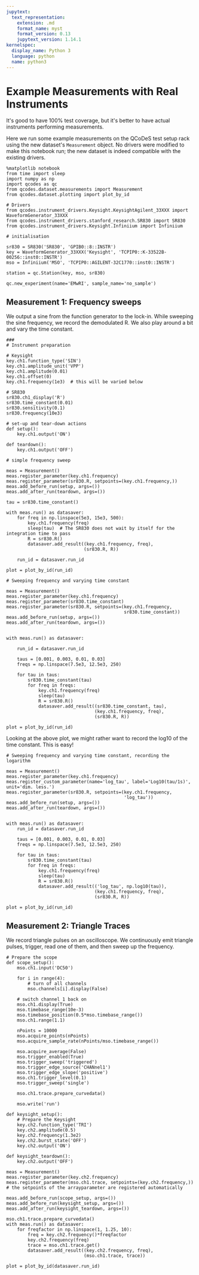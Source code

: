 ```yaml
---
jupytext:
  text_representation:
    extension: .md
    format_name: myst
    format_version: 0.13
    jupytext_version: 1.14.1
kernelspec:
  display_name: Python 3
  language: python
  name: python3
---
```


# Example Measurements with Real Instruments

It's good to have 100% test coverage, but it's better to have actual instruments performing measurements.

Here we run some example measurements on the QCoDeS test setup rack using the new dataset's `Measurement` object. No drivers were modified to make this notebook run; the new dataset is indeed compatible with the existing drivers.

```{code-cell} ipython3
%matplotlib notebook
from time import sleep
import numpy as np
import qcodes as qc
from qcodes.dataset.measurements import Measurement
from qcodes.dataset.plotting import plot_by_id

# Drivers
from qcodes.instrument_drivers.Keysight.KeysightAgilent_33XXX import WaveformGenerator_33XXX
from qcodes.instrument_drivers.stanford_research.SR830 import SR830
from qcodes.instrument_drivers.Keysight.Infiniium import Infiniium
```

```{code-cell} ipython3
# initialisation

sr830 = SR830('SR830', 'GPIB0::8::INSTR')
key = WaveformGenerator_33XXX('Keysight', 'TCPIP0::K-33522B-00256::inst0::INSTR')
mso = Infiniium('MSO', 'TCPIP0::AGILENT-32C1770::inst0::INSTR')

station = qc.Station(key, mso, sr830)

qc.new_experiment(name='EMwRI', sample_name='no_sample')
```

## Measurement 1: Frequency sweeps

We output a sine from the function generator to the lock-in. While sweeping the sine frequency, we record the demodulated R. We also play around a bit and vary the time constant.

```{code-cell} ipython3
###
# Instrument preparation

# Keysight
key.ch1.function_type('SIN')
key.ch1.amplitude_unit('VPP')
key.ch1.amplitude(0.01)
key.ch1.offset(0)
key.ch1.frequency(1e3)  # this will be varied below

# SR830
sr830.ch1_display('R')
sr830.time_constant(0.01)
sr830.sensitivity(0.1)
sr830.frequency(10e3)
```

```{code-cell} ipython3
# set-up and tear-down actions
def setup():
    key.ch1.output('ON')

def teardown():
    key.ch1.output('OFF')

# simple frequency sweep

meas = Measurement()
meas.register_parameter(key.ch1.frequency)
meas.register_parameter(sr830.R, setpoints=(key.ch1.frequency,))
meas.add_before_run(setup, args=())
meas.add_after_run(teardown, args=())

tau = sr830.time_constant()

with meas.run() as datasaver:
    for freq in np.linspace(5e3, 15e3, 500):
        key.ch1.frequency(freq)
        sleep(tau)  # The SR830 does not wait by itself for the integration time to pass
        R = sr830.R()
        datasaver.add_result((key.ch1.frequency, freq),
                             (sr830.R, R))

    run_id = datasaver.run_id

plot = plot_by_id(run_id)
```

```{code-cell} ipython3
# Sweeping frequency and varying time constant

meas = Measurement()
meas.register_parameter(key.ch1.frequency)
meas.register_parameter(sr830.time_constant)
meas.register_parameter(sr830.R, setpoints=(key.ch1.frequency,
                                            sr830.time_constant))
meas.add_before_run(setup, args=())
meas.add_after_run(teardown, args=())


with meas.run() as datasaver:

    run_id = datasaver.run_id

    taus = [0.001, 0.003, 0.01, 0.03]
    freqs = np.linspace(7.5e3, 12.5e3, 250)

    for tau in taus:
        sr830.time_constant(tau)
        for freq in freqs:
            key.ch1.frequency(freq)
            sleep(tau)
            R = sr830.R()
            datasaver.add_result((sr830.time_constant, tau),
                                 (key.ch1.frequency, freq),
                                 (sr830.R, R))

plot = plot_by_id(run_id)
```

Looking at the above plot, we might rather want to record the log10 of the time constant. This is easy!

```{code-cell} ipython3
# Sweeping frequency and varying time constant, recording the logarithm

meas = Measurement()
meas.register_parameter(key.ch1.frequency)
meas.register_custom_parameter(name='log_tau', label='Log10(tau/1s)', unit='dim. less.')
meas.register_parameter(sr830.R, setpoints=(key.ch1.frequency,
                                            'log_tau'))
meas.add_before_run(setup, args=())
meas.add_after_run(teardown, args=())


with meas.run() as datasaver:
    run_id = datasaver.run_id

    taus = [0.001, 0.003, 0.01, 0.03]
    freqs = np.linspace(7.5e3, 12.5e3, 250)

    for tau in taus:
        sr830.time_constant(tau)
        for freq in freqs:
            key.ch1.frequency(freq)
            sleep(tau)
            R = sr830.R()
            datasaver.add_result(('log_tau', np.log10(tau)),
                                 (key.ch1.frequency, freq),
                                 (sr830.R, R))

plot = plot_by_id(run_id)
```

## Measurement 2: Triangle Traces

We record triangle pulses on an oscilloscope. We continuously emit triangle pulses, trigger, read one of them, and then sweep up the frequency.

```{code-cell} ipython3
# Prepare the scope
def scope_setup():
    mso.ch1.input('DC50')

    for i in range(4):
        # turn of all channels
        mso.channels[i].display(False)

    # switch channel 1 back on
    mso.ch1.display(True)
    mso.timebase_range(10e-3)
    mso.timebase_position(0.5*mso.timebase_range())
    mso.ch1.range(1.1)

    nPoints = 10000
    mso.acquire_points(nPoints)
    mso.acquire_sample_rate(nPoints/mso.timebase_range())

    mso.acquire_average(False)
    mso.trigger_enabled(True)
    mso.trigger_sweep('triggered')
    mso.trigger_edge_source('CHANnel1')
    mso.trigger_edge_slope('positive')
    mso.ch1.trigger_level(0.1)
    mso.trigger_sweep('single')

    mso.ch1.trace.prepare_curvedata()

    mso.write('run')

def keysight_setup():
    # Prepare the Keysight
    key.ch2.function_type('TRI')
    key.ch2.amplitude(0.5)
    key.ch2.frequency(1.3e2)
    key.ch2.burst_state('OFF')
    key.ch2.output('ON')

def keysight_teardown():
    key.ch2.output('OFF')
```

```{code-cell} ipython3
meas = Measurement()
meas.register_parameter(key.ch2.frequency)
meas.register_parameter(mso.ch1.trace, setpoints=(key.ch2.frequency,))
# the setpoints of the arrayparameter are registered automatically

meas.add_before_run(scope_setup, args=())
meas.add_before_run(keysight_setup, args=())
meas.add_after_run(keysight_teardown, args=())

mso.ch1.trace.prepare_curvedata()
with meas.run() as datasaver:
    for freqfactor in np.linspace(1, 1.25, 10):
        freq = key.ch2.frequency()*freqfactor
        key.ch2.frequency(freq)
        trace = mso.ch1.trace.get()
        datasaver.add_result((key.ch2.frequency, freq),
                             (mso.ch1.trace, trace))

plot = plot_by_id(datasaver.run_id)
```
